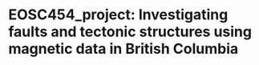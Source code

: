 # EOSC454_project: Investigating faults and tectonic structures using magnetic data in British Columbia

